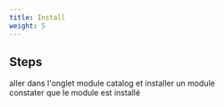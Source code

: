```yaml
---
title: Install
weight: 5
---
```

## Steps

aller dans l'onglet module catalog et installer un module \
constater que le module est installé

